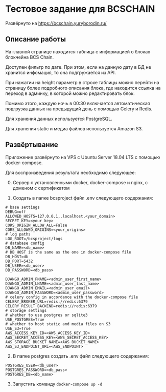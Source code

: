 # Тестовое задание для BCSCHAIN
Развёрнуто на https://bcschain.yuryborodin.ru/

## Описание работы
На главной странице находится таблица с информацией о блоках блокчейна BCS Chain.

Доступен фильтр по дате. При этом, если на данную дату в БД не хранится инфомация,
то она подгружается из API.

При нажатии на height параметр в строке таблицы можно перейти на страницу
более подробного описания блока, где находится ссылка на переход в админку, в которой можно редактировать
блок.

Помимо этого, каждую ночь в 00:30 включается автоматическая подгрузка данных на
предыдущий день с помощью Celery и Redis.

Для хранения данных используется PostgreSQL.

Для хранения static и медиа файлов используется Amazon S3.

## Развёртывание
Приложение развёрнуто на VPS с Ubuntu Server 18.04 LTS с помощью docker-compose.

Для воспроизведения результата необходимо следующее:

0) Сервер с установленными docker, docker-compose и nginx, с доменом с сертификатом 

1) Создать в папке bcsproject файл .env следующего содержания:
```
# base settings
DEBUG=off
ALLOWED_HOSTS=127.0.0.1,.localhost,<your_domain>
SECRET_KEY=<your key>
CORS_ORIGIN_ALLOW_ALL=False
CORS_ALLOWED_ORIGINS=<your_origins>
# log paths
LOG_ROOT=/bcsproject/logs
# database config
DB_NAME=<db_name>
# DB_HOST is the same as the one in docker-compose file
DB_HOST=db
DB_PORT=5432
DB_USER=<db_user>
DB_PASSWORD=<db_pass>

DJANGO_ADMIN_FNAME=<admin_user_first_name>
DJANGO_ADMIN_LNAME=<admin_user_last_name>
DJANGO_ADMIN_EMAIL=<admin_user_email>
DJANGO_ADMIN_PASSWORD=<admin_user_password>
# celery config in accordance with the docker-compose file
CELERY_BROKER_URL=redis://redis:6379
CELERY_RESULT_BACKEND=redis://redis:6379
# storage settings
# whether to use postgres or sqlite3
USE_POSTGRES=True
# whether to host static and media files on S3
USE_S3=True
AWS_ACCESS_KEY_ID=<AWS_ACCESS_KEY_ID>
AWS_SECRET_ACCESS_KEY=<AWS_SECRET_ACCESS_KEY>
AWS_STORAGE_BUCKET_NAME=<AWS_BUCKET_NAME>
AWS_S3_ENDPOINT_URL=<AWS_ENDPOINT>
```

2) В папке postgres создать .env файл следующего содержания:
```
POSTGRES_USER=<db_user>
POSTGRES_PASSWORD=<db_pass>
POSTGRES_DB=<db_name>
```
3) Запустить команду ``` docker-compose up -d ```